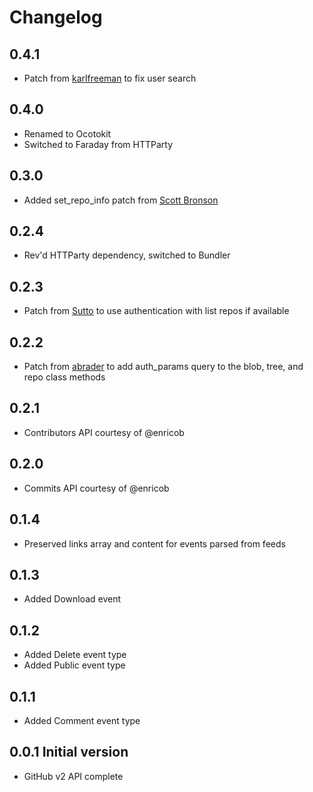 # Changelog
## 0.4.1
  * Patch from [karlfreeman](http://github.com/karlfreeman) to fix user search
## 0.4.0
  * Renamed to Ocotokit
  * Switched to Faraday from HTTParty
## 0.3.0
  * Added set_repo_info patch from [Scott Bronson](http://github.com/bronson)
## 0.2.4
  * Rev'd HTTParty dependency, switched to Bundler
## 0.2.3
  * Patch from [Sutto](http://github.com/Sutto) to use authentication with list repos if available 
## 0.2.2
  * Patch from [abrader](http://github.com/abrader) to add auth_params query to the blob, tree, and repo class methods
## 0.2.1
  * Contributors API courtesy of @enricob
## 0.2.0
  * Commits API courtesy of @enricob

## 0.1.4

  * Preserved links array and content for events parsed from feeds

## 0.1.3

* Added Download event

## 0.1.2

* Added Delete event type
* Added Public event type

## 0.1.1 

* Added Comment event type

## 0.0.1 Initial version

* GitHub v2 API complete
